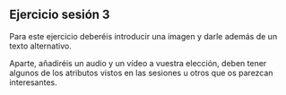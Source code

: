 ## Ejercicio sesión 3
Para este ejercicio deberéis introducir una imagen y darle además de un texto alternativo.


Aparte, añadiréis un audio y un vídeo a vuestra elección, deben tener algunos de los atributos vistos en las sesiones u otros que os parezcan interesantes.